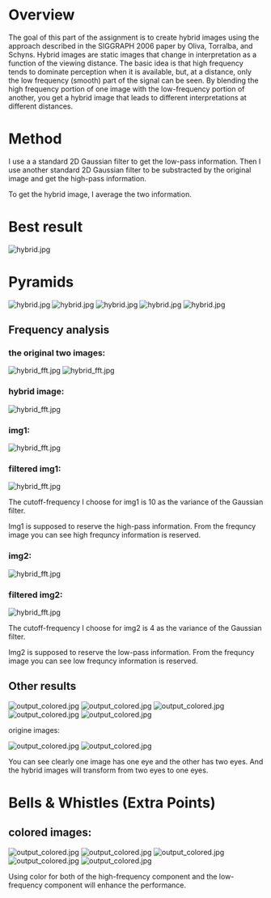 # Overview

The goal of this part of the assignment is to create hybrid images using the approach described in the SIGGRAPH 2006 paper by Oliva, Torralba, and Schyns. Hybrid images are static images that change in interpretation as a function of the viewing distance. The basic idea is that high frequency tends to dominate perception when it is available, but, at a distance, only the low frequency (smooth) part of the signal can be seen. By blending the high frequency portion of one image with the low-frequency portion of another, you get a hybrid image that leads to different interpretations at different distances.

# Method

I use a a standard 2D Gaussian filter to get the low-pass information. Then I use another standard 2D Gaussian filter to be substracted by the original image and get the high-pass information.

To get the hybrid image, I average the two information.

# Best result

 
![hybrid.jpg](https://github.com/victorygod/Hybrid_Image/blob/master/gray/output0.jpg)

# Pyramids
 
 
![hybrid.jpg](https://github.com/victorygod/Hybrid_Image/blob/master/gray/output0.jpg)
![hybrid.jpg](https://github.com/victorygod/Hybrid_Image/blob/master/gray/output1.jpg)
![hybrid.jpg](https://github.com/victorygod/Hybrid_Image/blob/master/gray/output2.jpg)
![hybrid.jpg](https://github.com/victorygod/Hybrid_Image/blob/master/gray/output3.jpg)
![hybrid.jpg](https://github.com/victorygod/Hybrid_Image/blob/master/gray/output4.jpg)

## Frequency analysis


### the original two images:

 
![hybrid_fft.jpg](https://github.com/victorygod/Hybrid_Image/blob/master/gray/cat.jpg)
![hybrid_fft.jpg](https://github.com/victorygod/Hybrid_Image/blob/master/gray/dog.jpg)

### hybrid image:

 
![hybrid_fft.jpg](https://github.com/victorygod/Hybrid_Image/blob/master/gray/fft_hybrid.jpg)

### img1:

 
![hybrid_fft.jpg](https://github.com/victorygod/Hybrid_Image/blob/master/gray/fft_img1.jpg)

### filtered img1:

 
![hybrid_fft.jpg](https://github.com/victorygod/Hybrid_Image/blob/master/gray/fft_img1_filtered.jpg)

The cutoff-frequency I choose for img1 is 10 as the variance of the Gaussian filter.

Img1 is supposed to reserve the high-pass information. From the frequncy image you can see high frequncy information is reserved.

### img2:

 
![hybrid_fft.jpg](https://github.com/victorygod/Hybrid_Image/blob/master/gray/fft_img2.jpg)

### filtered img2:

 
![hybrid_fft.jpg](https://github.com/victorygod/Hybrid_Image/blob/master/gray/fft_img2_filtered.jpg)

The cutoff-frequency I choose for img2 is 4 as the variance of the Gaussian filter.

Img2 is supposed to reserve the low-pass information. From the frequncy image you can see low frequncy information is reserved.

## Other results


![output_colored.jpg](https://github.com/victorygod/Hybrid_Image/blob/master/other/output0.jpg)
![output_colored.jpg](https://github.com/victorygod/Hybrid_Image/blob/master/other/output1.jpg)
![output_colored.jpg](https://github.com/victorygod/Hybrid_Image/blob/master/other/output2.jpg)
![output_colored.jpg](https://github.com/victorygod/Hybrid_Image/blob/master/other/output3.jpg)
![output_colored.jpg](https://github.com/victorygod/Hybrid_Image/blob/master/other/output4.jpg)

origine images:

![output_colored.jpg](https://github.com/victorygod/Hybrid_Image/blob/master/other/1.jpg)
![output_colored.jpg](https://github.com/victorygod/Hybrid_Image/blob/master/other/2.jpg)


You can see clearly one image has one eye and the other has two eyes. And the hybrid images will transform from two eyes to one eyes.

# Bells & Whistles (Extra Points)

 
## colored images:

 
![output_colored.jpg](https://github.com/victorygod/Hybrid_Image/blob/master/colored/output0.jpg)
![output_colored.jpg](https://github.com/victorygod/Hybrid_Image/blob/master/colored/output1.jpg)
![output_colored.jpg](https://github.com/victorygod/Hybrid_Image/blob/master/colored/output2.jpg)
![output_colored.jpg](https://github.com/victorygod/Hybrid_Image/blob/master/colored/output3.jpg)
![output_colored.jpg](https://github.com/victorygod/Hybrid_Image/blob/master/colored/output4.jpg)

Using color for both of the high-frequency component and the low-frequency component will enhance the performance.
